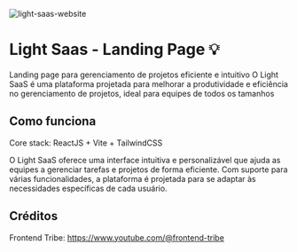 ![light-saas-website](https://github.com/user-attachments/assets/ed83fd17-a8ec-483b-b527-95a393ed9445)

# Light Saas - Landing Page 💡

Landing page para gerenciamento de projetos eficiente e intuitivo
O Light SaaS é uma plataforma projetada para melhorar a produtividade e eficiência no gerenciamento de projetos, ideal para equipes de todos os tamanhos

## Como funciona

Core stack: ReactJS + Vite + TailwindCSS

O Light SaaS oferece uma interface intuitiva e personalizável que ajuda as equipes a gerenciar tarefas e projetos de forma eficiente. Com suporte para várias funcionalidades, a plataforma é projetada para se adaptar às necessidades específicas de cada usuário.

## Créditos

Frontend Tribe:
https://www.youtube.com/@frontend-tribe
